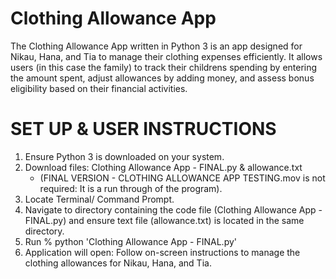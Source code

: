 # Clothing Allowance App

The Clothing Allowance App written in Python 3 is an app designed for Nikau, Hana, and Tia to manage their clothing expenses efficiently. It allows users (in this case the family) to track their childrens spending by entering the amount spent, adjust allowances by adding money, and assess bonus eligibility based on their financial activities.

# SET UP & USER INSTRUCTIONS
1. Ensure Python 3 is downloaded on your system.
2. Download files: Clothing Allowance App - FINAL.py & allowance.txt 
   - (FINAL VERSION - CLOTHING ALLOWANCE APP TESTING.mov is not required: It is a run through of the program).
3. Locate Terminal/ Command Prompt.
4. Navigate to directory containing the code file (Clothing Allowance App - FINAL.py) and ensure text file (allowance.txt) is located in the same directory.
5. Run % python 'Clothing Allowance App - FINAL.py'
6. Application will open: Follow on-screen instructions to manage the clothing allowances for Nikau, Hana, and Tia.
